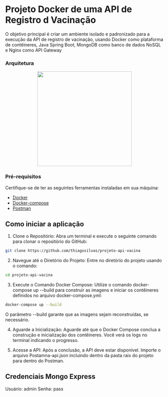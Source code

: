 

# Projeto Docker de uma API de Registro d Vacinação 

O objetivo principal é criar um ambiente isolado e padronizado para a execução da API de registro de vacinação, usando Docker como plataforma de contêineres, Java Spring Boot, MongoDB como banco de dados NoSQL e Nginx como API Gateway 

### Arquitetura 

<p align="center">
    <img src="https://i.ibb.co/GsYDrHS/Arquitetura.png" height="300px" width="">
</p>

### Pré-requisitos 

Certifique-se de ter as seguintes ferramentas instaladas em sua máquina:

- [Docker](https://www.docker.com/get-started/)
- [Docker-compose](https://docs.docker.com/compose/install/)
- [Postman](https://www.postman.com/downloads/)


## Como iniciar a aplicação

1. Clone o Repositório:
Abra um terminal e execute o seguinte comando para clonar o repositório do GitHub:

```bash
git clone https://github.com/thiagosilvas/projeto-api-vacina
```
2. Navegue até o Diretório do Projeto:
Entre no diretório do projeto usando o comando:

```bash
cd projeto-api-vacina
```
3. Execute o Comando Docker Compose:
Utilize o comando docker-compose up --build para construir as imagens e iniciar os contêineres definidos no arquivo docker-compose.yml:

```bash
docker-compose up --build
```
O parâmetro --build garante que as imagens sejam reconstruídas, se necessário.

4. Aguarde a Inicialização:
Aguarde até que o Docker Compose conclua a construção e inicialização dos contêineres. Você verá os logs no terminal indicando o progresso.

5. Acesse a API:
Após a conclusão, a API deve estar disponível. Importe o arquivo Postamna-api.json incluindo dentro da pasta raix do projeto para dentro do Postman.


## Credenciais Mongo Express

Usuário: admin
Senha: pass 
